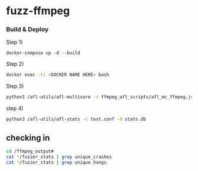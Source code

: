 # fuzz-ffmpeg


### Build & Deploy
Step 1)
```
docker-compose up -d --build
```
Step 2)
```bash
docker exec -ti <DOCKER NAME HERE> bash
```
Step 3)
```bash
python3 /afl-utils/afl-multicore -c ffmpeg_afl_scripts/afl_mc_ffmpeg.json start 12
```
step 4)
```bash
python3 /afl-utils/afl-stats -c test.conf -d stats.db 
```


## checking in

```bash
cd /ffmpeg_output#
cat */fuzzer_stats | grep unique_crashes
cat */fuzzer_stats | grep unique_hangs
```
